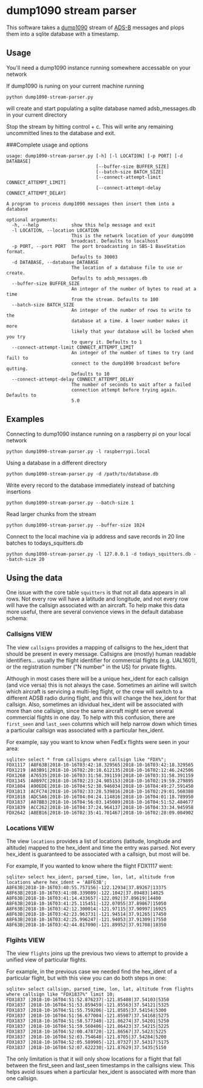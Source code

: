 # dump1090 stream parser

This software takes a [dump1090](https://github.com/antirez/dump1090) stream of [ADS-B](https://en.wikipedia.org/wiki/Automatic_dependent_surveillance_%E2%80%93_broadcast) messages and plops them into a sqlite database with a timestamp.

## Usage

You'll need a dump1090 instance running somewhere accessable on your network

If dump1090 is runing on your current machine running

```
python dump1090-stream-parser.py
```

will create and start populating a sqlite database named adsb_messages.db in your current directory

Stop the stream by hitting control + c. This will write any remaining uncommitted lines to the database and exit. 

###Complete usage and options

```
usage: dump1090-stream-parser.py [-h] [-l LOCATION] [-p PORT] [-d DATABASE]
                                 [--buffer-size BUFFER_SIZE]
                                 [--batch-size BATCH_SIZE]
                                 [--connect-attempt-limit CONNECT_ATTEMPT_LIMIT]
                                 [--connect-attempt-delay CONNECT_ATTEMPT_DELAY]

A program to process dump1090 messages then insert them into a database

optional arguments:
  -h, --help            show this help message and exit
  -l LOCATION, --location LOCATION
                        This is the network location of your dump1090
                        broadcast. Defaults to localhost
  -p PORT, --port PORT  The port broadcasting in SBS-1 BaseStation format.
                        Defaults to 30003
  -d DATABASE, --database DATABASE
                        The location of a database file to use or create.
                        Defaults to adsb_messages.db
  --buffer-size BUFFER_SIZE
                        An integer of the number of bytes to read at a time
                        from the stream. Defaults to 100
  --batch-size BATCH_SIZE
                        An integer of the number of rows to write to the
                        database at a time. A lower number makes it more
                        likely that your database will be locked when you try
                        to query it. Defaults to 1
  --connect-attempt-limit CONNECT_ATTEMPT_LIMIT
                        An integer of the number of times to try (and fail) to
                        connect to the dump1090 broadcast before qutting.
                        Defaults to 10
  --connect-attempt-delay CONNECT_ATTEMPT_DELAY
                        The number of seconds to wait after a failed
                        connection attempt before trying again. Defaults to
                        5.0
```

## Examples

Connecting to dump1090 instance running on a raspberry pi on your local network 

```
python dump1090-stream-parser.py -l raspberrypi.local
```

Using a database in a different directory

```
python dump1090-stream-parser.py -d /path/to/database.db
```

Write every record to the database immediately instead of batching insertions 
```
python dump1090-stream-parser.py --batch-size 1
```

Read larger chunks from the stream
```
python dump1090-stream-parser.py --buffer-size 1024
```

Connect to the local machine via ip address and save records in 20 line batches to todays_squitters.db
```
python dump1090-stream-parser.py -l 127.0.0.1 -d todays_squitters.db --batch-size 20
```

## Using the data
One issue with the core table `squitters` is that not all data appears
in all rows.  Not every row will have a latitude and longitude, and not
every row will have the callsign associated with an aircraft.  To help
make this data more useful, there are several convience views in the
default database schema:

### Callsigns VIEW 

The view `callsigns` provides a mapping of callsigns to the hex_ident
that should be present in every message. Callsigns are (mostly) human
readable identifiers... usually the flight identifier for commercial
flights (e.g. UAL1601), or the registration number ("N number" in the US)
for private flights.

Although in most cases there will be a unique hex_ident for each callsign
(and vice versa) this is not always the case.  Sometimes an airline will
switch which aircraft is servicing a multi-leg flight, or the crew will
switch to a different ADSB radio during flight, and this will change
the hex_ident for that callsign.  Also, sometimes an idividual hex_ident
will be associated with more than one callsign, since the same aircraft
might serve several commercial flights in one day.  To help with this
confusion, there are `first_seen` and `last_seen` columns which will
help narrow down which times a particular callsign was associated with
a particular hex_ident.

For example, say you want to know when FedEx flights were seen in your area:
```
sqlite> select * from callsigns where callsign like "FDX%";
FDX1117 |A8F63B|2018-10-16T03:42:18.329565|2018-10-16T03:42:18.329565
FDX1219 |A03B91|2018-10-16T02:20:18.612135|2018-10-16T02:12:46.242506
FDX1268 |A76535|2018-10-16T03:31:58.391159|2018-10-16T03:31:58.391159
FDX1345 |A0B97C|2018-10-16T02:23:24.985153|2018-10-16T02:19:59.279895
FDX1804 |A90EDE|2018-10-16T04:52:38.946034|2018-10-16T04:49:27.591450
FDX1813 |ACFC74|2018-10-16T02:33:28.539816|2018-10-16T02:29:01.560380
FDX1818 |ADC5A6|2018-10-16T04:04:24.114816|2018-10-16T04:01:18.789950
FDX1837 |A07BB3|2018-10-16T04:56:03.145089|2018-10-16T04:51:52.484677
FDX1839 |ACC262|2018-10-16T04:37:24.964137|2018-10-16T04:33:34.945958
FDX2642 |A8EB16|2018-10-16T02:35:41.701467|2018-10-16T02:28:09.004902
```

### Locations VIEW

The view `locations` provides a list of locations (latitude, longitude
and altitude) mapped to the hex_ident and time the entry was parsed. Not
every hex_ident is guaranteed to be associated with a callsign, but most
will be.

For example, If you wanted to know where the flight FDX1117 went:
```
sqlite> select hex_ident, parsed_time, lon, lat, altitude from locations where hex_ident = 'A8F63B';
A8F63B|2018-10-16T03:40:55.757156|-122.12934|37.89267|13375
A8F63B|2018-10-16T03:41:08.339089|-122.1042|37.89483|14025
A8F63B|2018-10-16T03:41:14.433657|-122.092|37.89619|14400
A8F63B|2018-10-16T03:41:25.115451|-122.07055|37.89867|15050
A8F63B|2018-10-16T03:42:12.300014|-121.97115|37.90997|16925
A8F63B|2018-10-16T03:42:23.963731|-121.94514|37.91265|17450
A8F63B|2018-10-16T03:42:25.996247|-121.94053|37.91309|17550
A8F63B|2018-10-16T03:42:44.017090|-121.89952|37.91708|18350
```

### Flgihts VIEW

The view `flights` joins up the previous two views to attempt to provide
a unified view of particular flights.

For example, in the previous case we needed find the hex_ident of a
particular flight, but with this view you can do both steps in one:

```
sqlite> select callsign, parsed_time, lon, lat, altitude from flights where callsign like "FDX1837%" limit 10;
FDX1837 |2018-10-16T04:51:52.876237|-121.85408|37.54103|5350
FDX1837 |2018-10-16T04:51:53.859459|-121.85563|37.54121|5325
FDX1837 |2018-10-16T04:51:55.759206|-121.8585|37.54154|5300
FDX1837 |2018-10-16T04:51:56.677004|-121.85987|37.54168|5275
FDX1837 |2018-10-16T04:51:58.577340|-121.86274|37.54201|5250
FDX1837 |2018-10-16T04:51:59.560406|-121.86423|37.54215|5225
FDX1837 |2018-10-16T04:52:00.478720|-121.86567|37.5423|5225
FDX1837 |2018-10-16T04:52:03.754648|-121.8705|37.54284|5200
FDX1837 |2018-10-16T04:52:05.589905|-121.87327|37.54317|5175
FDX1837 |2018-10-16T04:52:07.622230|-121.87629|37.5435|5150
```

The only limitation is that it will only show locations for a flight that
fall between the first_seen and last_seen timestamps in the callsigns
view.  This helps avoid issues when a particular hex_ident is associated
with more than one callsign.
